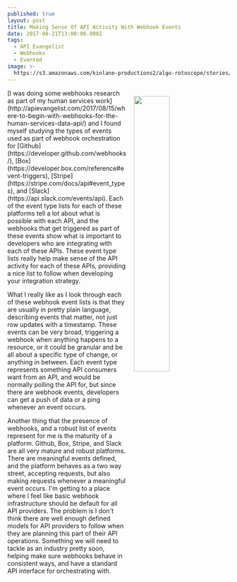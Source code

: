 ```yaml
---
published: true
layout: post
title: Making Sense Of API Activity With Webhook Events
date: 2017-08-21T13:00:00.000Z
tags:
  - API Evangelist
  - Webhooks
  - Evented
image: >-
  https://s3.amazonaws.com/kinlane-productions2/algo-rotoscope/stories/border-traffic.jpg
---
```

<p><img src="https://s3.amazonaws.com/kinlane-productions2/algo-rotoscope/stories/border-traffic.jpg" align="right" width="40%" style="padding: 15px;" /></p>[I was doing some webhooks research as part of my human services work](http://apievangelist.com/2017/08/15/where-to-begin-with-webhooks-for-the-human-services-data-api/) and I found myself studying the types of events used as part of webhook orchestration for [Github](https://developer.github.com/webhooks/), [Box](https://developer.box.com/reference#event-triggers), [Stripe](https://stripe.com/docs/api#event_types), and [Slack](https://api.slack.com/events/api). Each of the event type lists for each of these platforms tell a lot about what is possible with each API, and the webhooks that get triggered as part of these events show what is important to developers who are integrating with each of these APIs. These event type lists really help make sense of the API activity for each of these APIs, providing a nice list to follow when developing your integration strategy.

What I really like as I look through each of these webhook event lists is that they are usually in pretty plain language, describing events that matter, not just row updates with a timestamp. These events can be very broad, triggering a webhook when anything happens to a resource, or it could be granular and be all about a specific type of change, or anything in between. Each event type represents something API consumers want from an API, and would be normally polling the API for, but since there are webhook events, developers can get a push of data or a ping whenever an event occurs.

Another thing that the presence of webhooks, and a robust list of events represent for me is the maturity of a platform. Github, Box, Stripe, and Slack are all very mature and robust platforms. There are meaningful events defined, and the platform behaves as a two way street, accepting requests, but also making requests whenever a meaningful event occurs. I'm getting to a place where I feel like basic webhook infrastructure should be default for all API providers. The problem is I don't think there are well enough defined models for API providers to follow when they are planning this part of their API operations. Something we will need to tackle as an industry pretty soon, helping make sure webhooks behave in consistent ways, and have a standard API interface for orchestrating with.
